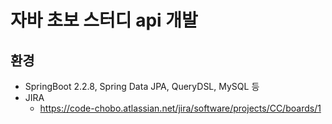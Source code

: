 # 자바 초보 스터디 api 개발

## 환경
- SpringBoot 2.2.8, Spring Data JPA, QueryDSL, MySQL 등
- JIRA
  - https://code-chobo.atlassian.net/jira/software/projects/CC/boards/1




